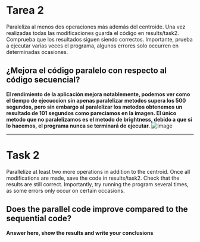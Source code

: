 # Tarea 2
Paraleliza al menos dos operaciones más además del centroide. Una vez realizadas todas las modificaciones guarda el código en results/task2.
Comprueba que los resultados siguen siendo correctos. Importante, prueba a ejecutar varias veces el programa, algunos errores solo occurren en determinadas ocasiones.


## ¿Mejora el código paralelo con respecto al código secuencial?
**El rendimiento de la aplicación mejora notablemente, podemos ver como el tiempo de ejecuccion sin apenas paralelizar metodos supera los 500 segundos, pero sin embargo al paralelizar los metodos obtenemos un resultado de 101 segundos como pareciamos en la imagen. El único metodo que no paralelizamos es el metodo de brightness, debido a que si lo hacemos, el programa nunca se terminará de ejecutar.**
![image](https://github.com/user-attachments/assets/f2714c8c-2d8a-4811-a6b8-72dadcd9d185)

----

# Task 2
Parallelize at least two more operations in addition to the centroid. Once all modifications are made, save the code in results/task2.
Check that the results are still correct. Importantly, try running the program several times, as some errors only occur on certain occasions.

## Does the parallel code improve compared to the sequential code?
**Answer here, show the results and write your conclusions**
